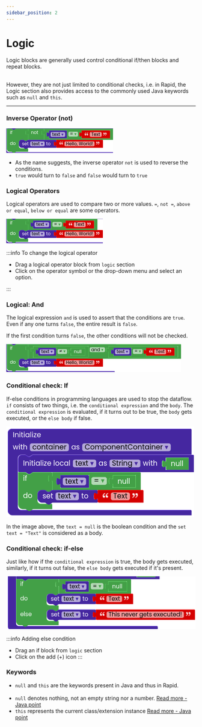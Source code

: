 ```yaml
---
sidebar_position: 2
---
```

# Logic
Logic blocks are generally used control conditional if/then blocks and repeat blocks.
<br></br>

However, they are not just limited to conditional checks, i.e. in Rapid, the Logic section also provides access to the
commonly used Java keywords such as `null` and `this`.
<hr></hr>

### Inverse Operator (not)
![not](images/logic/not.png)

- As the name suggests, the inverse operator `not` is used to reverse the conditions.
- `true` would turn to `false` and `false` would turn to `true` 

### Logical Operators

Logical operators are used to compare two or more values.
<code>=</code>, <code>not =</code>, <code>above or equal</code>, <code>below or equal</code> are some operators.

![check](images/logic/check.png)

:::info To change the logical operator

- Drag a logical operator block from `logic` section
- Click on the operator symbol or the drop-down menu and select an option.

:::

### Logical: And

The logical expression `and` is used to assert that the conditions are `true`.
Even if any one turns `false`, the entire result is `false`.

If the first condition turns `false`, the other conditions will not be checked.

![logical-and](images/logic/and.png)

### Conditional check: If

If-else conditions in programming languages are used to stop the dataflow.
`if` consists of two things, i.e. the `conditional expression` and the `body`. The `conditional expression` is evaluated, if it turns out to be true, the `body` gets executed, or the `else body` if false.

![alt text](images/logic/if.png)

In the image above, the `text = null` is the boolean condition and the `set text = "Text"` is considered as a body.


### Conditional check: if-else

Just like how if the `conditional expression` is true, the body gets executed, similarly, if it turns out false, the `else body` gets executed if it's present.

![if-else.png](images/logic/if-else.png)

:::info Adding else condition
- Drag an if block from `logic` section
- Click on the add (+) icon
:::

### Keywords

- `null` and `this`  are the keywords present in Java and thus in Rapid.
<br></br>
- `null` denotes nothing, not an empty string nor a number. [Read more - Java point](https://www.javatpoint.com/null-keyword-in-java)
- `this` represents the current class/extension instance  [Read more - Java point](https://www.javatpoint.com/this-keyword)
